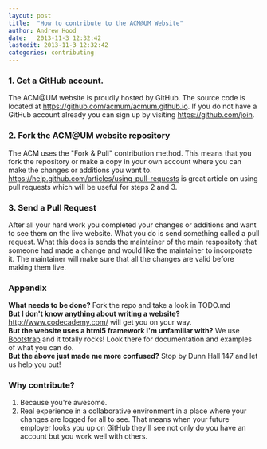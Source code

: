 ```yaml
---
layout: post
title:  "How to contribute to the ACM@UM Website"
author: Andrew Hood
date:   2013-11-3 12:32:42
lastedit: 2013-11-3 12:32:42
categories: contributing
---
```


### 1. Get a GitHub account.
The ACM@UM website is proudly hosted by GitHub. The source code is located at <a href="https://github.com/acmum/acmum.github.io">https://github.com/acmum/acmum.github.io</a>. If you do not have a GitHub account already you can sign up by visiting <a href="https://github.com/join">https://github.com/join</a>.

### 2. Fork the ACM@UM website repository
The ACM uses the "Fork &amp; Pull" contribution method. This means that you fork the repository or make a copy in your own account where you can make the changes or additions you want to. <a href="https://help.github.com/articles/using-pull-requests">https://help.github.com/articles/using-pull-requests</a> is great article on using pull requests which will be useful for steps 2 and 3.

### 3. Send a Pull Request
After all your hard work you completed your changes or additions and want to see them on the live website. What you do is send something called a pull request. What this does is sends the maintainer of the main respositoty that someone had made a change and would like the maintainer to incorporate it. The maintainer will make sure that all the changes are valid before making them live.

### Appendix
**What needs to be done?** Fork the repo and take a look in TODO.md  
**But I don't know anything about writing a website?** <a href="http://www.codecademy.com/">http://www.codecademy.com/</a> will get you on your way.  
**But the website uses a html5 framework I'm unfamiliar with?** We use <a href="http://getbootstrap.com/2.3.2/index.html">Bootstrap</a> and it totally rocks! Look there for documentation and examples of what you can do.  
**But the above just made me more confused?** Stop by Dunn Hall 147 and let us help you out!

### Why contribute?
1. Because you're awesome.
2. Real experience in a collaborative environment in a place where your changes are logged for all to see. That means when your future employer looks you up on GitHub they'll see not only do you have an account but you work well with others.

